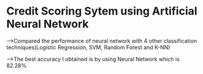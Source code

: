 
# Credit Scoring Sytem using Artificial Neural Network

-->Compared the performance of neural network with 4 other classification techniques(Logistic Regression, SVM, Random Forest and K-NN)

-->The best accuracy I obtained is by using Neural Network which is 82.28%


